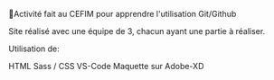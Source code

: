


📖Activité fait au CEFIM pour apprendre l'utilisation Git/Github

Site réalisé avec une équipe de 3, chacun ayant une partie à réaliser.

Utilisation de:

HTML
Sass / CSS
VS-Code
Maquette sur Adobe-XD




